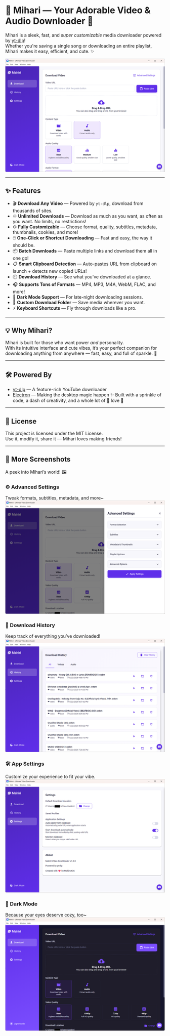 # 🌸 Mihari — Your Adorable Video & Audio Downloader 💖

Mihari is a sleek, fast, and _super customizable_ media downloader powered by [yt-dlp](https://github.com/yt-dlp/yt-dlp)!  
Whether you're saving a single song or downloading an entire playlist, Mihari makes it easy, efficient, and cute. ✨

![Mihari Screenshot](assets/app.png)

---

## ✨ Features

- 🎬 **Download Any Video** — Powered by `yt-dlp`, download from thousands of sites.
- ♾️ **Unlimited Downloads** — Download as much as you want, as often as you want. No limits, no restrictions!
- ⚙️ **Fully Customizable** — Choose format, quality, subtitles, metadata, thumbnails, cookies, and more!
- 🖱️ **One-Click or Shortcut Downloading** — Fast and easy, the way it should be.
- 📦 **Batch Downloads** — Paste multiple links and download them all in one go!
- 📋 **Smart Clipboard Detection** — Auto-pastes URL from clipboard on launch + detects new copied URLs!
- 🕘 **Download History** — See what you’ve downloaded at a glance.
- 🎧 **Supports Tons of Formats** — MP4, MP3, M4A, WebM, FLAC, and more!
- 🌚 **Dark Mode Support** — For late-night downloading sessions.
- 📁 **Custom Download Folder** — Save media wherever _you_ want.
- ⚡ **Keyboard Shortcuts** — Fly through downloads like a pro.

---

## 💡 Why Mihari?

Mihari is built for those who want power _and_ personality.  
With its intuitive interface and cute vibes, it’s your perfect companion for downloading anything from anywhere — fast, easy, and full of sparkle. 🌟

---

## 🛠️ Powered By

- [yt-dlp](https://github.com/yt-dlp/yt-dlp) — A feature-rich YouTube downloader
- [Electron](https://www.electronjs.org/) — Making the desktop magic happen ✨ Built with a sprinkle of code, a dash of creativity, and a whole lot of 💖 love 💖

---

## 💖 License

This project is licensed under the MIT License.  
Use it, modify it, share it — Mihari loves making friends!

---

## 🌟 More Screenshots

A peek into Mihari’s world! 🖼️

### ⚙️ Advanced Settings

Tweak formats, subtitles, metadata, and more~  
![Advanced Settings](assets/app2.png)

### 📜 Download History

Keep track of everything you’ve downloaded!  
![Download History](assets/app3.png)

### 🛠️ App Settings

Customize your experience to fit your vibe.  
![Settings](assets/app4.png)

### 🌙 Dark Mode

Because your eyes deserve cozy, too~  
![Dark Theme](assets/app5.png)
